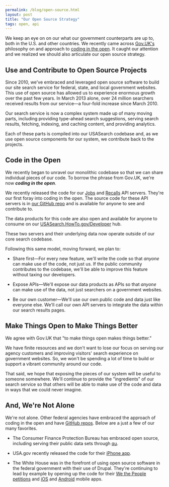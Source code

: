 ```yaml
---
permalink: /blog/open-source.html
layout: post
title: "Our Open Source Strategy"
tags: open, api
---
```


We keep an eye on on our what our government counterparts are up to, both in the U.S. and other countries. We recently came across [Gov.UK's](https://www.gov.uk) philosophy on and approach to [coding in the open](http://digital.cabinetoffice.gov.uk/2012/10/12/coding-in-the-open). It caught our attention and we realized we should also articulate our open source strategy.

## Use and Contribute to Open Source Projects

Since 2010, we've embraced and leveraged open source software to build our site search service for federal, state, and local government websites. This use of open source has allowed us to experience enormous growth over the past few years. In March 2013 alone, over 24 million searchers received results from our service&mdash;a four-fold increase since March 2010.

Our search service is now a complex system made up of many moving parts, including providing type-ahead search suggestions, serving search results, fetching, indexing, and caching content, and providing analytics.

Each of these parts is compiled into our USASearch codebase and, as we use open source components for our system, we contribute back to the projects.

## Code in the Open

We recently began to unravel our monolithic codebase so that we can share individual pieces of our code. To borrow the phrase from Gov.UK, we're now ***coding in the open***. 

We recently released the code for our [Jobs](https://github.com/GSA-OCSIT/jobs_api) and [Recalls](https://github.com/GSA-OCSIT/recalls_api) API servers. They're our first foray into coding in the open. The source code for these API servers is in [our GitHub repo](https://github.com/GSA-OCSIT) and is available for anyone to see and contribute to. 

The data products for this code are also open and available for anyone to consume on our [USASearch.HowTo.gov/Developer](/developer/index.html) hub.

These two servers and their underlying data now operate outside of our core search codebase.

Following this same model, moving forward, we plan to:

* Share first&mdash;For every new feature, we'll write the code so that *anyone* can make use of the code, not just us. If the public community contributes to the codebase, we'll be able to improve this feature without taxing our developers.

* Expose APIs&mdash;We'll expose our data products as APIs so that *anyone* can make use of the data, not just searchers on a government websites.

* Be our own customer&mdash;We'll use our own public code and data just like everyone else. We'll call our own API servers to integrate the data within our search results pages.

## Make Things Open to Make Things Better

We agree with Gov.UK that "to make things open makes things better." 

We have finite resources and we don't want to lose our focus on serving our agency customers and improving visitors' search experience on government websites. So, we won't be spending a lot of time to build or support a vibrant community around our code.

That said, we hope that exposing the pieces of our system will be useful to someone somewhere. We'll continue to provide the "ingredients" of our search service so that others will be able to make use of the code and data in ways that we could never imagine.

## And, We're Not Alone

We're not alone. Other federal agencies have embraced the approach of coding in the open and have [GitHub repos](http://gsa.github.io/federal-open-source-repos). Below are a just a few of our many favorites.

* The Consumer Finance Protection Bureau has embraced open source, including serving their public data sets through [qu](https://github.com/cfpb/qu).

* USA.gov recently released the code for their [iPhone app](https://github.com/usagov/usagov-ios-app).

* The White House was in the forefront of using open source software in the federal government with their use of Drupal. They're continuing to lead by example by opening up the code for their [We the People petitions](https://github.com/WhiteHouse/petitions) and [iOS](https://github.com/WhiteHouse/wh-app-ios) and [Android](https://github.com/WhiteHouse/wh-app-android) mobile apps.